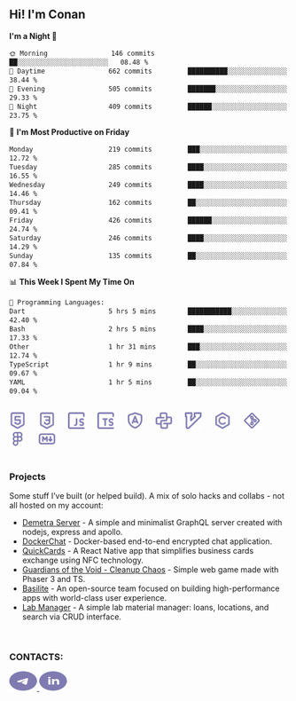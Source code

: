 ## Hi! I'm Conan

<!--START_SECTION:waka-->
**I'm a Night 🦉** 

```text
🌞 Morning                146 commits         ██░░░░░░░░░░░░░░░░░░░░░░░   08.48 % 
🌆 Daytime                662 commits         ██████████░░░░░░░░░░░░░░░   38.44 % 
🌃 Evening                505 commits         ███████░░░░░░░░░░░░░░░░░░   29.33 % 
🌙 Night                  409 commits         ██████░░░░░░░░░░░░░░░░░░░   23.75 % 
```
📅 **I'm Most Productive on Friday** 

```text
Monday                   219 commits         ███░░░░░░░░░░░░░░░░░░░░░░   12.72 % 
Tuesday                  285 commits         ████░░░░░░░░░░░░░░░░░░░░░   16.55 % 
Wednesday                249 commits         ████░░░░░░░░░░░░░░░░░░░░░   14.46 % 
Thursday                 162 commits         ██░░░░░░░░░░░░░░░░░░░░░░░   09.41 % 
Friday                   426 commits         ██████░░░░░░░░░░░░░░░░░░░   24.74 % 
Saturday                 246 commits         ████░░░░░░░░░░░░░░░░░░░░░   14.29 % 
Sunday                   135 commits         ██░░░░░░░░░░░░░░░░░░░░░░░   07.84 % 
```


📊 **This Week I Spent My Time On** 

```text
💬 Programming Languages: 
Dart                     5 hrs 5 mins        ███████████░░░░░░░░░░░░░░   42.40 % 
Bash                     2 hrs 5 mins        ████░░░░░░░░░░░░░░░░░░░░░   17.33 % 
Other                    1 hr 31 mins        ███░░░░░░░░░░░░░░░░░░░░░░   12.74 % 
TypeScript               1 hr 9 mins         ██░░░░░░░░░░░░░░░░░░░░░░░   09.67 % 
YAML                     1 hr 5 mins         ██░░░░░░░░░░░░░░░░░░░░░░░   09.04 % 
```


<!--END_SECTION:waka-->

<br>

<div align="left">
  <img src="icons/skills/html.svg" width="30" alt="html5"/>
  <img width="15"/>
  <img src="icons/skills/css.svg" width="30" alt="css"/>
  <img width="15"/>
  <img src="icons/skills/javascript.svg" width="30" alt="javascript"/>
  <img width="15"/>
  <img src="icons/skills/typescript.svg" width="30" alt="typescript"/>
  <img width="15"/>
  <img src="icons/skills/angular.svg" width="30" alt="angular"/>
  <img width="15"/>
  <img src="icons/skills/python.svg" width="30" alt="python"/>
  <img width="15"/>
  <img src="icons/skills/vim.svg" width="30" alt="vim"/>
  <img width="15"/>
  <img src="icons/skills/c.svg" width="30" alt="c"/>
  <img width="15"/>
  <img src="icons/skills/git.svg" width="30" alt="git"/>
  <img width="15"/>
  <img src="icons/skills/figma.svg" width="30" alt="figma"/>
  <img width="15"/>
  <img src="icons/skills/markdown.svg" width="30" alt="markdown"/>
</div>

<br>

### Projects
Some stuff I’ve built (or helped build). A mix of solo hacks and collabs - not all hosted on my account:
- [Demetra Server](https://github.com/demetra-project/server) -  A simple and minimalist GraphQL server created with nodejs, express and apollo.
- [DockerChat](https://github.com/Nick-Maro/DockerChat) - Docker-based end-to-end encrypted chat application.
- [QuickCards](https://github.com/Pako3549/QuickCards) - A React Native app that simplifies business cards exchange using NFC technology.
- [Guardians of the Void - Cleanup Chaos](https://github.com/guardians-of-the-void/cleanup-chaos) - Simple web game made with Phaser 3 and TS.
- [Basilite](https://github.com/basilite) - An open-source team focused on building high-performance apps with world-class user experience.
- [Lab Manager](https://github.com/blvckspider/it-lab-manager) - A simple lab material manager: loans, locations, and search via CRUD interface.

<br>

### CONTACTS:
<div align="left">
  <a href="https://t.me/gkkconan">
    <img src="icons/contacts/telegram.svg" width="50" height="35" alt="telegram"/>
  </a>
  <a href="https://www.linkedin.com/in/gkkconan">
    <img src="icons/contacts/linkedin.svg" width="50" height="35" alt="linkedin"/>
  </a>
</div>